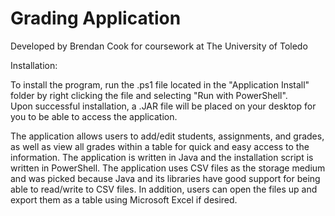 # Grading Application
Developed by Brendan Cook for coursework at The University of Toledo

Installation:

To install the program, run the .ps1 file located in the "Application Install" folder by right clicking the file and selecting "Run with PowerShell".    
Upon successful installation, a .JAR file will be placed on your desktop for you to be able to access the application.

The application allows users to add/edit students, assignments,
and grades, as well as view all grades within a table for quick and easy access to the information. The
application is written in Java and the installation script is written in PowerShell. The application uses CSV
files as the storage medium and was picked because Java and its libraries have good support for being
able to read/write to CSV files. In addition, users can open the files up and export them as a table using
Microsoft Excel if desired.
